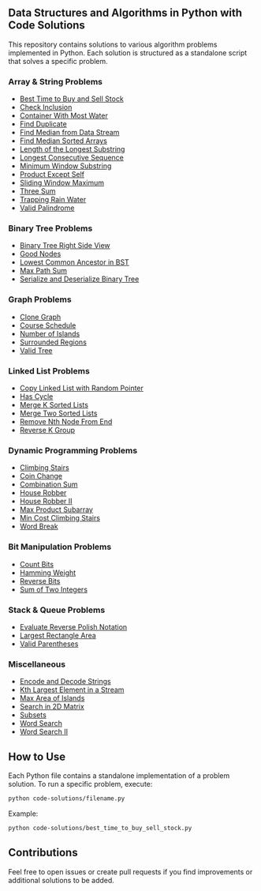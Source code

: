 ## Data Structures and Algorithms in Python with Code Solutions

This repository contains solutions to various algorithm problems implemented in Python. Each solution is structured as a standalone script that solves a specific problem.

### Array & String Problems

- [Best Time to Buy and Sell Stock](code-solutions/best_time_to_buy_sell_stock.py)
- [Check Inclusion](code-solutions/check_inclusion.py)
- [Container With Most Water](code-solutions/container_with_most_water.py)
- [Find Duplicate](code-solutions/find_duplicate.py)
- [Find Median from Data Stream](code-solutions/find_median_from_data_stream.py)
- [Find Median Sorted Arrays](code-solutions/find_median_sorted_arrays.py)
- [Length of the Longest Substring](code-solutions/length_of_the_longest_substring.py)
- [Longest Consecutive Sequence](code-solutions/longest_consecutive.py)
- [Minimum Window Substring](code-solutions/minimum_window_substring.py)
- [Product Except Self](code-solutions/product_except_self.py)
- [Sliding Window Maximum](code-solutions/sliding_window_maximum.py)
- [Three Sum](code-solutions/three_sum.py)
- [Trapping Rain Water](code-solutions/trapping_rain_water.py)
- [Valid Palindrome](code-solutions/valid_palindrome.py)

### Binary Tree Problems

- [Binary Tree Right Side View](code-solutions/binary_tree_right_side_view.py)
- [Good Nodes](code-solutions/good_nodes.py)
- [Lowest Common Ancestor in BST](code-solutions/lowest_common_ancestor_bst.py)
- [Max Path Sum](code-solutions/max_path_sum.py)
- [Serialize and Deserialize Binary Tree](code-solutions/serialize_and_deserialize_binary_tree.py)

### Graph Problems

- [Clone Graph](code-solutions/clone_graph.py)
- [Course Schedule](code-solutions/course_schedule.py)
- [Number of Islands](code-solutions/number_of_islands.py)
- [Surrounded Regions](code-solutions/surrounded_regions.py)
- [Valid Tree](code-solutions/valid_tree.py)

### Linked List Problems

- [Copy Linked List with Random Pointer](code-solutions/copy_linked_list_with_random_pointer.py)
- [Has Cycle](code-solutions/has_cycle.py)
- [Merge K Sorted Lists](code-solutions/merge_k_lists.py)
- [Merge Two Sorted Lists](code-solutions/merge_two_lists.py)
- [Remove Nth Node From End](code-solutions/remove_nth_from_end.py)
- [Reverse K Group](code-solutions/reverse_k_group.py)

### Dynamic Programming Problems

- [Climbing Stairs](code-solutions/climb_stairs.py)
- [Coin Change](code-solutions/coin_change.py)
- [Combination Sum](code-solutions/combination_sum.py)
- [House Robber](code-solutions/house_robber.py)
- [House Robber II](code-solutions/house_robber_II.py)
- [Max Product Subarray](code-solutions/max_product.py)
- [Min Cost Climbing Stairs](code-solutions/min_cost_climbing_stairs.py)
- [Word Break](code-solutions/word_break.py)

### Bit Manipulation Problems

- [Count Bits](code-solutions/count_bits.py)
- [Hamming Weight](code-solutions/hamming_weight.py)
- [Reverse Bits](code-solutions/reverse_bits.py)
- [Sum of Two Integers](code-solutions/sum_of_two_integers.py)

### Stack & Queue Problems

- [Evaluate Reverse Polish Notation](code-solutions/eval_rpn.py)
- [Largest Rectangle Area](code-solutions/largest_rectangle_area.py)
- [Valid Parentheses](code-solutions/valid_parentheses.py)

### Miscellaneous

- [Encode and Decode Strings](code-solutions/encode_decode_strings.py)
- [Kth Largest Element in a Stream](code-solutions/kth_largest_element_in_stream.py)
- [Max Area of Islands](code-solutions/max_area_of_islands.py)
- [Search in 2D Matrix](code-solutions/search_2d_matrix.py)
- [Subsets](code-solutions/subsets.py)
- [Word Search](code-solutions/word_search.py)
- [Word Search II](code-solutions/word_search_II.py)

## How to Use

Each Python file contains a standalone implementation of a problem solution. To run a specific problem, execute:

```sh
python code-solutions/filename.py
```

Example:

```sh
python code-solutions/best_time_to_buy_sell_stock.py
```

## Contributions

Feel free to open issues or create pull requests if you find improvements or additional solutions to be added.
